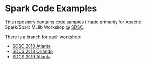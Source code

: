 # Spark Code Examples

This repository contains code samples I made primarily for Apache Spark/Spark MLlib Workshop @ [SDSC](https://www.southerndatascience.com/).

There is a branch for each workshop:
* [SDSC 2018 Atlanta](https://github.com/chrismin1202/spark-bootcamp/tree/sdsc-2018-atlanta)
* [SDCS 2018 Orlando](https://github.com/chrismin1202/spark-bootcamp/tree/sdsc-2018-orlando)
* [SDCS 2019 Atlanta](https://github.com/chrismin1202/spark-bootcamp/tree/sdsc-2019-atlanta)
